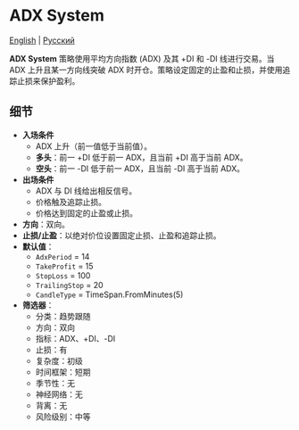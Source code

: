 # ADX System
[English](README.md) | [Русский](README_ru.md)

**ADX System** 策略使用平均方向指数 (ADX) 及其 +DI 和 -DI 线进行交易。当 ADX 上升且某一方向线突破 ADX 时开仓。策略设定固定的止盈和止损，并使用追踪止损来保护盈利。

## 细节

- **入场条件**
  - ADX 上升（前一值低于当前值）。
  - **多头**：前一 +DI 低于前一 ADX，且当前 +DI 高于当前 ADX。
  - **空头**：前一 -DI 低于前一 ADX，且当前 -DI 高于当前 ADX。
- **出场条件**
  - ADX 与 DI 线给出相反信号。
  - 价格触及追踪止损。
  - 价格达到固定的止盈或止损。
- **方向**：双向。
- **止损/止盈**：以绝对价位设置固定止损、止盈和追踪止损。
- **默认值**：
  - `AdxPeriod` = 14
  - `TakeProfit` = 15
  - `StopLoss` = 100
  - `TrailingStop` = 20
  - `CandleType` = TimeSpan.FromMinutes(5)
- **筛选器**：
  - 分类：趋势跟随
  - 方向：双向
  - 指标：ADX、+DI、-DI
  - 止损：有
  - 复杂度：初级
  - 时间框架：短期
  - 季节性：无
  - 神经网络：无
  - 背离：无
  - 风险级别：中等

